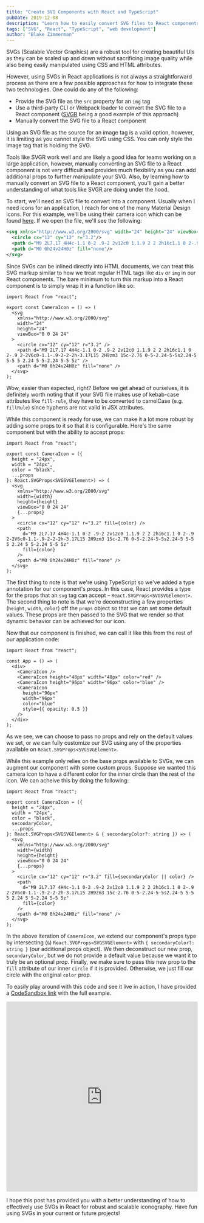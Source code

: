 ```yaml
---
title: "Create SVG Components with React and TypeScript"
pubDate: 2019-12-08
description: "Learn how to easily convert SVG files to React components so you can use vector graphics as easily and with as much flexibility as any other component."
tags: ["SVG", "React", "TypeScript", "web development"]
author: "Blake Zimmerman"
---
```


SVGs (Scalable Vector Graphics) are a robust tool for creating beautiful UIs as they can be scaled up and down without sacrificing image quality while also being easily manipulated using CSS and HTML attributes.

However, using SVGs in React applications is not always a straightforward process as there are a few possible approaches for how to integrate these two technologies. One could do any of the following:

- Provide the SVG file as the `src` property for an `img` tag
- Use a third-party CLI or Webpack loader to convert the SVG file to a React component ([SVGR](https://github.com/smooth-code/svgr) being a good example of this approach)
- Manually convert the SVG file to a React component

Using an SVG file as the source for an image tag is a valid option, however, it is limiting as you cannot style the SVG using CSS. You can only style the image tag that is holding the SVG.

Tools like SVGR work well and are likely a good idea for teams working on a large application, however, manually converting an SVG file to a React component is not very difficult and provides much flexibility as you can add additional props to further manipulate your SVG. Also, by learning how to manually convert an SVG file to a React component, you'll gain a better understanding of what tools like SVGR are doing under the hood.

To start, we'll need an SVG file to convert into a component. Usually when I need icons for an application, I reach for one of the many Material Design icons. For this example, we'll be using their camera icon which can be found [here](https://material.io/resources/icons/?icon=photo_camera&style=baseline). If we open the file, we'll see the following:

```xml
<svg xmlns="http://www.w3.org/2000/svg" width="24" height="24" viewBox="0 0 24 24">
  <circle cx="12" cy="12" r="3.2"/>
  <path d="M9 2L7.17 4H4c-1.1 0-2 .9-2 2v12c0 1.1.9 2 2 2h16c1.1 0 2-.9 2-2V6c0-1.1-.9-2-2-2h-3.17L15 2H9zm3 15c-2.76 0-5-2.24-5-5s2.24-5 5-5 5 2.24 5 5-2.24 5-5 5z"/>
  <path d="M0 0h24v24H0z" fill="none"/>
</svg>
```

Since SVGs can be inlined directly into HTML documents, we can treat this SVG markup similar to how we treat regular HTML tags like `div` or `img` in our React components. The bare minimum to turn this markup into a React component is to simply wrap it in a function like so:

```tsx
import React from "react";

export const CameraIcon = () => (
  <svg
    xmlns="http://www.w3.org/2000/svg"
    width="24"
    height="24"
    viewBox="0 0 24 24"
  >
    <circle cx="12" cy="12" r="3.2" />
    <path d="M9 2L7.17 4H4c-1.1 0-2 .9-2 2v12c0 1.1.9 2 2 2h16c1.1 0 2-.9 2-2V6c0-1.1-.9-2-2-2h-3.17L15 2H9zm3 15c-2.76 0-5-2.24-5-5s2.24-5 5-5 5 2.24 5 5-2.24 5-5 5z" />
    <path d="M0 0h24v24H0z" fill="none" />
  </svg>
);
```

Wow, easier than expected, right? Before we get ahead of ourselves, it is definitely worth noting that if your SVG file makes use of kebab-case attributes like `fill-rule`, they have to be converted to camelCase (e.g. `fillRule`) since hyphens are not valid in JSX attributes.

While this component is ready for use, we can make it a lot more robust by adding some props to it so that it is configurable. Here's the same component but with the ability to accept props:

```tsx
import React from "react";

export const CameraIcon = ({
  height = "24px",
  width = "24px",
  color = "black",
  ...props
}: React.SVGProps<SVGSVGElement>) => (
  <svg
    xmlns="http://www.w3.org/2000/svg"
    width={width}
    height={height}
    viewBox="0 0 24 24"
    {...props}
  >
    <circle cx="12" cy="12" r="3.2" fill={color} />
    <path
      d="M9 2L7.17 4H4c-1.1 0-2 .9-2 2v12c0 1.1.9 2 2 2h16c1.1 0 2-.9 2-2V6c0-1.1-.9-2-2-2h-3.17L15 2H9zm3 15c-2.76 0-5-2.24-5-5s2.24-5 5-5 5 2.24 5 5-2.24 5-5 5z"
      fill={color}
    />
    <path d="M0 0h24v24H0z" fill="none" />
  </svg>
);
```

The first thing to note is that we're using TypeScript so we've added a type annotation for our component's props. In this case, React provides a type for the props that an `svg` tag can accept – `React.SVGProps<SVGSVGElement>`. The second thing to note is that we're deconstructing a few properties (`height`, `width`, `color`) off the `props` object so that we can set some default values. These props are then passed to the SVG that we render so that dynamic behavior can be achieved for our icon.

Now that our component is finished, we can call it like this from the rest of our application code:

```tsx
import React from "react";

const App = () => (
  <div>
    <CameraIcon />
    <CameraIcon height="48px" width="48px" color="red" />
    <CameraIcon height="96px" width="96px" color="blue" />
    <CameraIcon
      height="96px"
      width="96px"
      color="blue"
      style={{ opacity: 0.5 }}
    />
  </div>
);
```

As we see, we can choose to pass no props and rely on the default values we set, or we can fully customize our SVG using any of the properties available on `React.SVGProps<SVGSVGElement>`.

While this example only relies on the base props available to SVGs, we can augment our component with some custom props. Suppose we wanted this camera icon to have a different color for the inner circle than the rest of the icon. We can acheive this by doing the following:

```tsx
import React from "react";

export const CameraIcon = ({
  height = "24px",
  width = "24px",
  color = "black",
  secondaryColor,
  ...props
}: React.SVGProps<SVGSVGElement> & { secondaryColor?: string }) => (
  <svg
    xmlns="http://www.w3.org/2000/svg"
    width={width}
    height={height}
    viewBox="0 0 24 24"
    {...props}
  >
    <circle cx="12" cy="12" r="3.2" fill={secondaryColor || color} />
    <path
      d="M9 2L7.17 4H4c-1.1 0-2 .9-2 2v12c0 1.1.9 2 2 2h16c1.1 0 2-.9 2-2V6c0-1.1-.9-2-2-2h-3.17L15 2H9zm3 15c-2.76 0-5-2.24-5-5s2.24-5 5-5 5 2.24 5 5-2.24 5-5 5z"
      fill={color}
    />
    <path d="M0 0h24v24H0z" fill="none" />
  </svg>
);
```

In the above iteration of `CameraIcon`, we extend our component's props type by intersecting (`&`) `React.SVGProps<SVGSVGElement>` with `{ secondaryColor?: string }` (our additional props object). We then deconstruct our new prop, `secondaryColor`, but we do not provide a default value because we want it to truly be an optional prop. Finally, we make sure to pass this new prop to the `fill` attribute of our inner `circle` if it is provided. Otherwise, we just fill our circle with the original `color` prop.

To easily play around with this code and see it live in action, I have provided a [CodeSandbox link](https://codesandbox.io/embed/optimistic-mirzakhani-0jw88?fontsize=14&hidenavigation=1&theme=dark) with the full example.

<iframe
  src="https://codesandbox.io/embed/optimistic-mirzakhani-0jw88?fontsize=14&hidenavigation=1&theme=dark"
  style="width:100%; height:500px; border:0; border-radius: 4px; overflow:hidden;"
  title="svg-component-example"
  allow="geolocation; microphone; camera; midi; vr; accelerometer; gyroscope; payment; ambient-light-sensor; encrypted-media; usb"
  sandbox="allow-modals allow-forms allow-popups allow-scripts allow-same-origin"
></iframe>

I hope this post has provided you with a better understanding of how to effectively use SVGs in React for robust and scalable iconography. Have fun using SVGs in your current or future projects!
